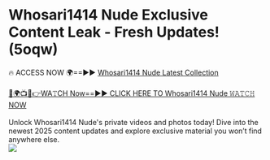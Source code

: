 # Whosari1414 Nude Exclusive Content Leak - Fresh Updates! (5oqw)

🔥 ACCESS NOW 🌍==►► <a href="https://tinyurl.com/yc657z5k" rel="nofollow">Whosari1414 Nude Latest Collection</a>
<br><br>
[🔴🌍📺📱👉WA𝚃CH Now==►► CLICK HERE TO Whosari1414 Nude 𝚆𝙰𝚃𝙲𝙷 NOW](https://tinyurl.com/yc657z5k)
<br><br>
Unlock Whosari1414 Nude's private videos and photos today! Dive into the newest 2025 content updates and explore exclusive material you won’t find anywhere else.
<br>
<a href="https://tinyurl.com/yc657z5k" rel="nofollow" data-target="animated-image.originalLink"><img src="https://camo.githubusercontent.com/8a4f000d20f83aca3bf7ec5f350d767afa0574a8a352519fd8cfa583a6f93a33/68747470733a2f2f692e696d6775722e636f6d2f644a486b345a712e676966" data-canonical-src="https://i.imgur.com/dJHk4Zq.gif" style="max-width: 100%; display: inline-block;" data-target="animated-image.originalImage"></a>
<br>
